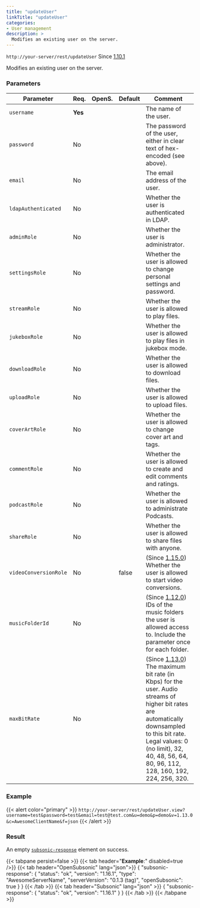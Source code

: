 ```yaml
---
title: "updateUser"
linkTitle: "updateUser"
categories:
- User management
description: >
  Modifies an existing user on the server.
---
```


`http://your-server/rest/updateUser` Since [1.10.1](../../subsonic-versions)

Modifies an existing user on the server.

### Parameters

| Parameter | Req. | OpenS. | Default | Comment |
| --- | --- | --- | --- | --- |
| `username` | **Yes** |  |     | The name of the user. |
| `password` | No  |   |    | The password of the user, either in clear text of hex-encoded (see above). |
| `email` | No  |   |    | The email address of the user. |
| `ldapAuthenticated` | No  | |      | Whether the user is authenticated in LDAP. |
| `adminRole` | No  |   |    | Whether the user is administrator. |
| `settingsRole` | No  |  |     | Whether the user is allowed to change personal settings and password. |
| `streamRole` | No  |   |    | Whether the user is allowed to play files. |
| `jukeboxRole` | No  |  |     | Whether the user is allowed to play files in jukebox mode. |
| `downloadRole` | No  | |      | Whether the user is allowed to download files. |
| `uploadRole` | No  |  |     | Whether the user is allowed to upload files. |
| `coverArtRole` | No  |  |     | Whether the user is allowed to change cover art and tags. |
| `commentRole` | No  |  |     | Whether the user is allowed to create and edit comments and ratings. |
| `podcastRole` | No  | |      | Whether the user is allowed to administrate Podcasts. |
| `shareRole` | No  |   |    | Whether the user is allowed to share files with anyone. |
| `videoConversionRole` | No  ||   false | (Since [1.15.0](../../subsonic-versions)) Whether the user is allowed to start video conversions. |
| `musicFolderId` | No  |  |     | (Since [1.12.0](../../subsonic-versions)) IDs of the music folders the user is allowed access to. Include the parameter once for each folder. |
| `maxBitRate` | No  | |      | (Since [1.13.0](../../subsonic-versions)) The maximum bit rate (in Kbps) for the user. Audio streams of higher bit rates are automatically downsampled to this bit rate. Legal values: 0 (no limit), 32, 40, 48, 56, 64, 80, 96, 112, 128, 160, 192, 224, 256, 320. |

### Example

{{< alert color="primary" >}} `http://your-server/rest/updateUser.view?username=test&password=test&email=test@test.com&u=demo&p=demo&v=1.13.0&c=AwesomeClientName&f=json` {{< /alert >}}

### Result

An empty [`subsonic-response`](../../responses/subsonic-response) element on success.

{{< tabpane persist=false >}}
{{< tab header="**Example**:" disabled=true />}}
{{< tab header="OpenSubsonic" lang="json">}}
{
  "subsonic-response": {
    "status": "ok",
    "version": "1.16.1",
    "type": "AwesomeServerName",
    "serverVersion": "0.1.3 (tag)",
    "openSubsonic": true
  }
}
{{< /tab >}}
{{< tab header="Subsonic" lang="json" >}}
{
  "subsonic-response": {
    "status": "ok",
    "version": "1.16.1"
  }
}
{{< /tab >}}
{{< /tabpane >}}
